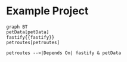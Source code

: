 # Example Project

```mermaid
graph BT
petData[petData]
fastify{{fastify}}
petroutes[petroutes]

petroutes -->|Depends On| fastify & petData

```